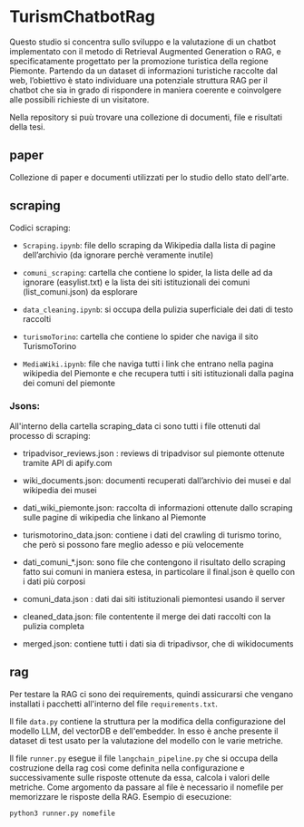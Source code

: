 # TurismChatbotRag

Questo studio si concentra sullo sviluppo e la valutazione di un chatbot implementato con il
metodo di Retrieval Augmented Generation o RAG, e specificatamente progettato per la
promozione turistica della regione Piemonte. Partendo da un dataset di informazioni
turistiche raccolte dal web, l’obiettivo è stato individuare una potenziale struttura RAG
per il chatbot che sia in grado di rispondere in maniera coerente e coinvolgere alle possibili
richieste di un visitatore. 

Nella repository si puù trovare una collezione di documenti, file e risultati della tesi. 

## paper
Collezione di  paper e documenti utilizzati per lo studio dello stato dell'arte. 

## scraping
Codici scraping: 

* `Scraping.ipynb`: file dello scraping da Wikipedia dalla lista di pagine dell’archivio (da ignorare perchè veramente inutile)

* `comuni_scraping`: cartella che contiene lo spider, la lista delle ad da ignorare (easylist.txt) e la lista dei siti istituzionali dei comuni (list_comuni.json) da esplorare

* `data_cleaning.ipynb`: si occupa della pulizia superficiale dei dati di testo raccolti

* `turismoTorino`: cartella che contiene lo spider che naviga il sito TurismoTorino

* `MediaWiki.ipynb`: file che naviga tutti i link che entrano nella pagina wikipedia del Piemonte e che recupera tutti i siti istituzionali dalla pagina dei comuni del piemonte


### Jsons:
All'interno della cartella scraping_data ci sono tutti i file ottenuti dal processo di scraping:

* tripadvisor_reviews.json : reviews di tripadvisor sul piemonte ottenute tramite API di apify.com 

* wiki_documents.json: documenti recuperati dall’archivio dei musei e dal wikipedia dei musei

* dati_wiki_piemonte.json: raccolta di informazioni ottenute dallo scraping sulle pagine di wikipedia che linkano al Piemonte

* turismotorino_data.json: contiene i dati del crawling di turismo torino, che però si possono fare meglio adesso e più velocemente

* dati_comuni_*.json: sono file che contengono il risultato dello scraping fatto sui comuni in maniera estesa, in particolare il final.json è quello con i dati più corposi

* comuni_data.json : dati dai siti istituzionali piemontesi usando il server

* cleaned_data.json: file contentente il merge dei dati raccolti con la pulizia completa

* merged.json: contiene tutti i dati sia di tripadivsor, che di wikidocuments


## rag
Per testare la RAG ci sono dei requirements, quindi assicurarsi che vengano installati i pacchetti all'interno del file `requirements.txt`. 

Il file `data.py` contiene la struttura per la modifica della configurazione del modello LLM, del vectorDB e dell'embedder. In esso è anche presente il dataset di test usato per la valutazione del modello con le varie metriche. 

Il file `runner.py` esegue il file `langchain_pipeline.py` che si occupa della costruzione della rag così come definita nella configurazione e successivamente sulle risposte ottenute da essa, calcola i valori delle metriche. Come argomento da passare al file è necessario il nomefile per memorizzare le risposte della RAG. 
Esempio di esecuzione: 
```
python3 runner.py nomefile
```


